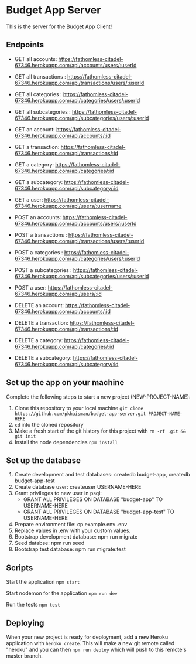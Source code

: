 # Budget App Server

This is the server for the Budget App Client!

## Endpoints

* GET all accounts:        https://fathomless-citadel-67346.herokuapp.com/api/accounts/users/:userId
* GET all transactions :   https://fathomless-citadel-67346.herokuapp.com/api/transactions/users/:userId
* GET all categories :     https://fathomless-citadel-67346.herokuapp.com/api/categories/users/:userId
* GET all subcategories :  https://fathomless-citadel-67346.herokuapp.com/api/subcategories/users/:userId

* GET an account:          https://fathomless-citadel-67346.herokuapp.com/api/accounts/:id
* GET a transaction:       https://fathomless-citadel-67346.herokuapp.com/api/transactions/:id
* GET a category:          https://fathomless-citadel-67346.herokuapp.com/api/categories/:id
* GET a subcategory:       https://fathomless-citadel-67346.herokuapp.com/api/subcategory/:id
* GET a user:              https://fathomless-citadel-67346.herokuapp.com/api/users/:username

* POST an accounts:        https://fathomless-citadel-67346.herokuapp.com/api/accounts/users/:userId
* POST a transactions :    https://fathomless-citadel-67346.herokuapp.com/api/transactions/users/:userId
* POST a categories :      https://fathomless-citadel-67346.herokuapp.com/api/categories/users/:userId
* POST a subcategories :   https://fathomless-citadel-67346.herokuapp.com/api/subcategories/users/:userId
* POST a user:             https://fathomless-citadel-67346.herokuapp.com/api/users/:id 

* DELETE an account:       https://fathomless-citadel-67346.herokuapp.com/api/accounts/:id
* DELETE a transaction:    https://fathomless-citadel-67346.herokuapp.com/api/transactions/:id
* DELETE a category:       https://fathomless-citadel-67346.herokuapp.com/api/categories/:id
* DELETE a subcategory:    https://fathomless-citadel-67346.herokuapp.com/api/subcategory/:id

## Set up the app on your machine

Complete the following steps to start a new project (NEW-PROJECT-NAME):

1. Clone this repository to your local machine `git clone https://github.com/pkhaisman/budget-app-server.git PROJECT-NAME-HERE`
2. `cd` into the cloned repository
3. Make a fresh start of the git history for this project with `rm -rf .git && git init`
4. Install the node dependencies `npm install`

## Set up the database

1. Create development and test databases: createdb budget-app, createdb budget-app-test
2. Create database user: createuser USERNAME-HERE
3. Grant privileges to new user in psql:
    * GRANT ALL PRIVILEGES ON DATABASE "budget-app" TO USERNAME-HERE
    * GRANT ALL PRIVILEGES ON DATABASE "budget-app-test" TO USERNAME-HERE
4. Prepare environment file: cp example.env .env
5. Replace values in .env with your custom values.
6. Bootstrap development database: npm run migrate
7. Seed databse: npm run seed
8. Bootstrap test database: npm run migrate:test

## Scripts

Start the application `npm start`

Start nodemon for the application `npm run dev`

Run the tests `npm test`

## Deploying

When your new project is ready for deployment, add a new Heroku application with `heroku create`. This will make a new git remote called "heroku" and you can then `npm run deploy` which will push to this remote's master branch.
